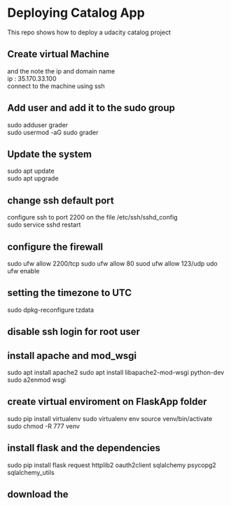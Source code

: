 # Deploying Catalog App

This repo shows how to deploy a udacity catalog project 

## Create virtual Machine
and the note the ip and domain name  
ip : 35.170.33.100  
connect to the machine using ssh  

## Add user and add it to the sudo group
sudo adduser grader  
sudo usermod -aG sudo grader  

## Update the system
sudo apt update  
sudo apt upgrade  


## change ssh default port
configure ssh to port 2200 on the file /etc/ssh/sshd_config  
sudo service sshd restart  

## configure the firewall

sudo ufw allow 2200/tcp
sudo ufw allow 80
suod ufw allow 123/udp
udo ufw enable

## setting the timezone to UTC
sudo dpkg-reconfigure tzdata


## disable ssh login for root user

## install apache and mod_wsgi
sudo apt install apache2
sudo apt install libapache2-mod-wsgi python-dev
sudo a2enmod wsgi

## create virtual enviroment on FlaskApp folder 
sudo pip install virtualenv
sudo virtualenv env
source venv/bin/activate
sudo chmod -R 777 venv

## install flask and the dependencies
sudo pip install flask request httplib2 oauth2client sqlalchemy psycopg2 sqlalchemy_utils

## download the 





